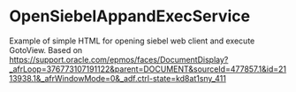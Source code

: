 # OpenSiebelAppandExecService

Example of simple HTML for opening siebel web client and execute GotoView. Based on https://support.oracle.com/epmos/faces/DocumentDisplay?_afrLoop=376773107191122&parent=DOCUMENT&sourceId=477857.1&id=2113938.1&_afrWindowMode=0&_adf.ctrl-state=kd8at1sny_411
